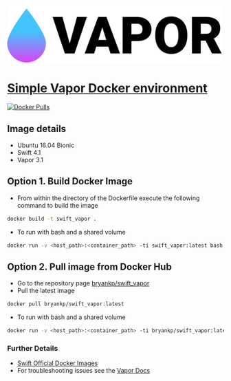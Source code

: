 <img src="https://raw.githubusercontent.com/KnowledgePending/Vapor-Docker/master/images/logo.png" width="500">  

# [Simple Vapor Docker environment](https://github.com/KnowledgePending/Vapor-Docker)
[![Docker Pulls](https://img.shields.io/docker/pulls/bryankp/swift_vapor.svg)](https://hub.docker.com/r/bryankp/swift_vapor)
## Image details
* Ubuntu 16.04 Bionic
* Swift 4.1
* Vapor 3.1

## Option 1. Build Docker Image
* From within the directory of the Dockerfile execute the following command to build the image
```BASH
docker build -t swift_vapor .
```
* To run with bash and a shared volume
```BASH
docker run -v <host_path>:<container_path> -ti swift_vapor:latest bash
```
## Option 2. Pull image from Docker Hub
* Go to the repository page [bryankp/swift_vapor](https://hub.docker.com/r/bryankp/swift_vapor)
* Pull the latest image
```BASH
docker pull bryankp/swift_vapor:latest
```

* To run with bash and a shared volume
```BASH
docker run -v <host_path>:<container_path> -ti bryankp/swift_vapor:latest bash
```
### Further Details
* [Swift Official Docker Images](https://hub.docker.com/_/swift)
* For troubleshooting issues see the [Vapor Docs](https://docs.vapor.codes/)
